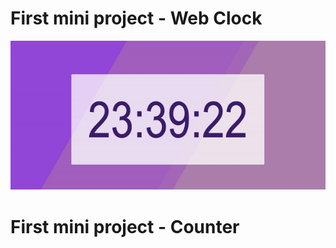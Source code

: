 # First mini project - Web Clock
![web clock](1_digital_clock/web_clock.gif)

# First mini project - Counter
